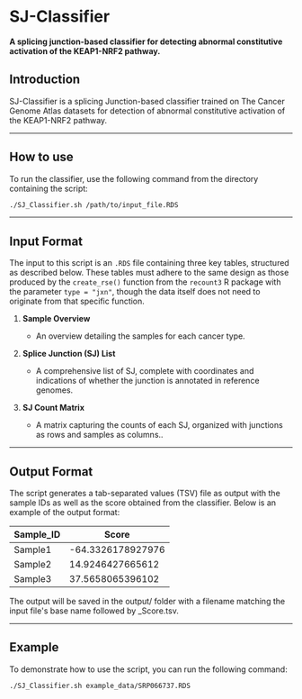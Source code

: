 # SJ-Classifier
**A splicing junction-based classifier for detecting abnormal constitutive activation of the KEAP1-NRF2 pathway.**
## Introduction 

SJ-Classifier is a splicing Junction-based classifier trained on The Cancer Genome Atlas datasets for detection of abnormal constitutive activation of the KEAP1-NRF2 pathway.

----
## How to use 
To run the classifier, use the following command from the directory containing the script:
```bash
./SJ_Classifier.sh /path/to/input_file.RDS
```

----
## Input Format

The input to this script is an `.RDS` file containing three key tables, structured as described below. These tables must adhere to the same design as those produced by the `create_rse()` function from the `recount3` R package with the parameter `type = "jxn"`, though the data itself does not need to originate from that specific function.

1. **Sample Overview**  
    - An overview detailing the samples for each cancer type.

2. **Splice Junction (SJ) List**  
    -	A comprehensive list of SJ, complete with coordinates and indications of whether the junction is annotated in reference genomes.

3. **SJ Count Matrix**  
    -	A matrix capturing the counts of each SJ, organized with junctions as rows and samples as columns..


----
## Output Format

The script generates a tab-separated values (TSV) file as output with the sample IDs as well as the score obtained from the classifier. Below is an example of the output format:

Sample_ID | Score
--------- | -----
Sample1   | -64.3326178927976
Sample2   | 14.9246427665612
Sample3   | 37.5658065396102


The output will be saved in the output/ folder with a filename matching the input file's base name followed by \_Score.tsv. 

----
## Example

To demonstrate how to use the script, you can run the following command:

```bash
./SJ_Classifier.sh example_data/SRP066737.RDS
```

